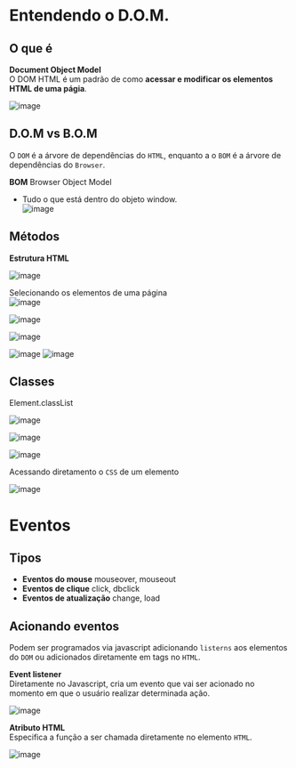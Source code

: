 # Entendendo o D.O.M.
## O que é
   <b>Document Object Model</b></br>
   O DOM HTML é um padrão de como <b>acessar e modificar os elementos HTML de uma págia</b>.</br>

![image](https://user-images.githubusercontent.com/55243757/151561073-05e81c1a-478e-4fa4-a065-42ed380207ac.png)</br>

## D.O.M vs B.O.M
   O `DOM` é a árvore de dependências do `HTML`, enquanto a o `BOM` é a árvore de dependências do `Browser`.</br>

   <b>BOM</b> Browser Object Model</br>
   
   * Tudo o que está dentro do objeto window.</br>
![image](https://user-images.githubusercontent.com/55243757/151561544-ee74652a-23c0-429c-a17d-131b0275f791.png)</br>

## Métodos
   <b>Estrutura HTML</b></br>

![image](https://user-images.githubusercontent.com/55243757/151563078-4716d986-98f7-4616-8380-e2474447c64a.png)

   Selecionando os elementos de uma página</br>
![image](https://user-images.githubusercontent.com/55243757/151563943-8ce42fd3-a5e9-4ffd-a9e9-f0ae3769d4fd.png)</br>

![image](https://user-images.githubusercontent.com/55243757/151564556-174eb072-7240-45a8-ad47-6693dd3befa9.png)</br>

![image](https://user-images.githubusercontent.com/55243757/151564668-bd6fa15a-abb9-49e1-94ef-24b2f7f93403.png)</br>

![image](https://user-images.githubusercontent.com/55243757/151565469-31edf973-c276-4a44-b89a-69802b6b310d.png)  ![image](https://user-images.githubusercontent.com/55243757/151565828-25100063-2792-4130-b687-d03d973f8688.png)

## Classes
   Element.classList</br>

![image](https://user-images.githubusercontent.com/55243757/151566757-1d546a52-188a-4d2b-8208-3d328338479a.png)</br>

![image](https://user-images.githubusercontent.com/55243757/151567276-22de2cfd-abdc-49f0-a98d-6c5fecc93c64.png)</br>

![image](https://user-images.githubusercontent.com/55243757/151567538-463f777c-282f-4b87-b31b-1384ae2bcf16.png)</br>

   Acessando diretamento o `CSS` de um elemento

![image](https://user-images.githubusercontent.com/55243757/151567946-cc4e42f2-4a2a-4b07-80af-695a2aa1777d.png)

# Eventos
## Tipos
   * <b>Eventos do mouse</b> mouseover, mouseout</br>
   * <b>Eventos de clique</b> click, dbclick</br>
   * <b>Eventos de atualização</b> change, load</br>

## Acionando eventos
   Podem ser programados via javascript adicionando `listerns` aos elementos do `DOM` ou adicionados diretamente em tags no `HTML`.</br>

   <b>Event listener</b></br>
   Diretamente no Javascript, cria um evento que vai ser acionado no momento em que o usuário realizar determinada ação.</br>

![image](https://user-images.githubusercontent.com/55243757/151570761-0c1b2402-ebf4-40e8-b471-282500a116c7.png)</br>
   
   <b>Atributo HTML</b></br>
   Especifica a função a ser chamada diretamente no elemento `HTML`.</br>

![image](https://user-images.githubusercontent.com/55243757/151571587-b1fb5463-506e-4a97-b796-b385a2786fb5.png)